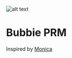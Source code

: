 ![alt text](https://external-content.duckduckgo.com/iu/?u=http%3A%2F%2Fi.cdn.turner.com%2Fv5cache%2FCARTOON%2Fsite%2FImages%2Fi24%2Fpropd_fj_bub_174x252.png&f=1&nofb=1.png)

# Bubbie PRM

Inspired by [Monica](https://github.com/monicahq)
